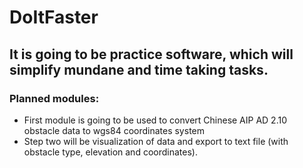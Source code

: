 # DoItFaster
## It is going to be practice software, which will simplify mundane and time taking tasks.
### Planned modules:
* First module is going to be used to convert Chinese AIP AD 2.10 obstacle data to wgs84 coordinates system
* Step two will be visualization of data and export to text file (with obstacle type, elevation and coordinates).
